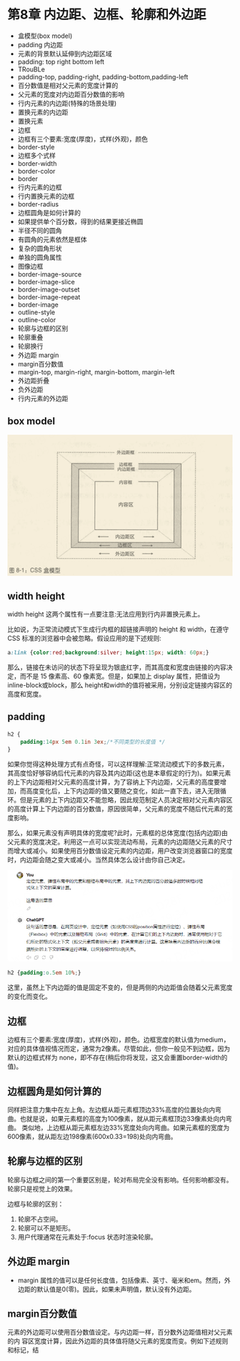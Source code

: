 # 第8章 内边距、边框、轮廓和外边距

- 盒模型(box model)
- padding 内边距
- 元素的背景默认延伸到内边距区域
- padding: top right bottom left
- TRouBLe
- padding-top, padding-right, padding-bottom,padding-left
- 百分数值是相对父元素的宽度计算的
- 父元素的宽度对内边距百分数值的影响
- 行内元素的内边距(特殊的场景处理)
- 置换元素的内边距
- 置换元素
- 边框
- 边框有三个要素:宽度(厚度)，式样(外观)，颜色
- border-style
- 边框多个式样
- border-width
- border-color
- border
- 行内元素的边框
- 行内置换元素的边框
- border-radius
- 边框圆角是如何计算的
- 如果提供单个百分数，得到的结果更接近椭圆
- 半径不同的圆角
- 有圆角的元素依然是框体
- 复杂的圆角形状
- 单独的圆角属性
- 图像边框
- border-image-source
- border-image-slice
- border-image-outset
- border-image-repeat
- border-image
- outline-style
- outline-color
- 轮廓与边框的区别
- 轮廓重叠
- 轮廓换行
- 外边距 margin
- margin百分数值
- margin-top, margin-right, margin-bottom, margin-left
- 外边距折叠
- 负外边距
- 行内元素的外边距

## box model

![box](images/box-mode.png)

## width height

width height 这两个属性有一点要注意:无法应用到行内非置换元素上。

比如说，为正常流动模式下生成行内框的超链接声明的 height 和 width，在遵守 CSS 标准的浏览器中会被忽略。假设应用的是下述规则:

```css
a:link {color:red;background:silver; height:15px; width: 60px;}
```

那么，链接在未访问的状态下将呈现为银底红字，而其高度和宽度由链接的内容决定，而不是 15 像素高、60 像素宽。但是，如果加上 display 属性，把值设为 inline-block或block，那么 height和width的值将被采用，分别设定链接内容区的高度和宽度。


## padding

```css
h2 {
    padding:14px 5em 0.1in 3ex;/*不同类型的长度值 */
}
```


如果你觉得这种处理方式有点奇怪，可以这样理解:正常流动模式下的多数元素，其高度恰好够容纳后代元素的内容及其内边距(这也是本章假定的行为)。如果元素的上下内边距相对父元素的高度计算，为了容纳上下内边距，父元素的高度要增加，而高度变化后，上下内边距的值又要随之变化，如此一直下去，进入无限循环。但是元素的上下内边距又不能忽略，因此规范制定人员决定相对父元素内容区的高度计算上下内边距的百分数值，原因很简单，父元素的宽度不随后代元素的宽度影响。

那么，如果元素没有声明具体的宽度呢?此时，元素框的总体宽度(包括内边距)由父元素的宽度决定。利用这一点可以实现流动布局，元素的内边距随父元素的尺寸而增大或减小。如果使用百分数值设定元素的内边距，用户改变浏览器窗口的宽度时，内边距会随之变大或减小。当然具体怎么设计由你自己决定。


![alt text](images/rate-cal.png)

```css
h2 {padding:o.5em 10%;}
```

这里，虽然上下内边距的值是固定不变的，但是两侧的内边距值会随着父元素宽度的变化而变化。

## 边框

边框有三个要素:宽度(厚度)，式样(外观)，颜色。边框宽度的默认值为medium，对应的具体值视情况而定，通常为2像素。尽管如此，但你一般见不到边框，因为默认的边框式样为 none，即不存在(稍后你将发现，这又会重置border-width的值)。

## 边框圆角是如何计算的

同样把注意力集中在左上角。左边框从距元素框顶边33%高度的位置处向内弯曲。也就是说，如果元素框的高度为100像素，就从距元素框顶边33像素处向内弯曲。
类似地，上边框从距元素框左边33%宽度处向内弯曲。如果元素框的宽度为600像素，就从距左边198像素(600x0.33=198)处向内弯曲。

## 轮廓与边框的区别

轮廓与边框之间的第一个重要区别是，轮对布局完全没有影响。任何影响都没有。轮廓只是视觉上的效果。

边框与轮廓的区别：

1. 轮廓不占空间。
2. 轮廓可以不是矩形。
3. 用户代理通常在元素处于:focus 状态时渲染轮廓。


## 外边距 margin

- margin 属性的值可以是任何长度值，包括像素、英寸、毫米和em。然而，外边距的默认值是0(零)。因此，如果未声明值，默认没有外边距。


## margin百分数值

元素的外边距可以使用百分数值设定。与内边距一样，百分数外边距值相对父元素的内
容区宽度计算，因此外边距的具体值将随父元素的宽度而变。例如下述规则和标记，结